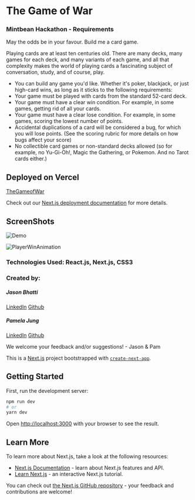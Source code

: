 # The Game of War
### Mintbean Hackathon - Requirements
May the odds be in your favour. Build me a card game.

Playing cards are at least ten centuries old. There are many decks, many games for each deck, and many variants of each game, and all that complexity makes the world of playing cards a fascinating subject of conversation, study, and of course, play.

- You can build any game you'd like. Whether it's poker, blackjack, or just high-card wins, as long as it sticks to the following requirements:
- Your game must be played with cards from the standard 52-card deck.
- Your game must have a clear win condition. For example, in some games, getting rid of all your cards.
- Your game must have a clear lose condition. For example, in some games, scoring the lowest number of points.
- Accidental duplications of a card will be considered a bug, for which you will lose points. (See the scoring rubric for more details on how bugs affect your score)
- No collectible card games or non-standard decks allowed (so for example, no Yu-Gi-Oh!, Magic the Gathering, or Pokemon. And no Tarot cards either.)

## Deployed on Vercel

[TheGameofWar](https://thegameofwar.vercel.app/)

Check out our [Next.js deployment documentation](https://nextjs.org/docs/deployment) for more details.

## ScreenShots
![Demo](war-card-game/public/demo2.gif?raw=true)


![PlayerWinAnimation](war-card-game/public/ConfettiAnimation3.png?raw=true)


### Technologies Used: React.js, Next.js, CSS3

### Created by:
##### Jason Bhatti
[LinkedIn](https://www.linkedin.com/in/jasonbhatti/) [Github](https://github.com/bhattibytes)

##### Pamela Jung
[LinkedIn](https://www.linkedin.com/in/pamjung/) [Github](https://github.com/pamify)

We welcome your feedback and/or suggestions! - Jason & Pam

This is a [Next.js](https://nextjs.org/) project bootstrapped with [`create-next-app`](https://github.com/vercel/next.js/tree/canary/packages/create-next-app).

## Getting Started

First, run the development server:

```bash
npm run dev
# or
yarn dev
```

Open [http://localhost:3000](http://localhost:3000) with your browser to see the result.

## Learn More

To learn more about Next.js, take a look at the following resources:

- [Next.js Documentation](https://nextjs.org/docs) - learn about Next.js features and API.
- [Learn Next.js](https://nextjs.org/learn) - an interactive Next.js tutorial.

You can check out [the Next.js GitHub repository](https://github.com/vercel/next.js/) - your feedback and contributions are welcome!


